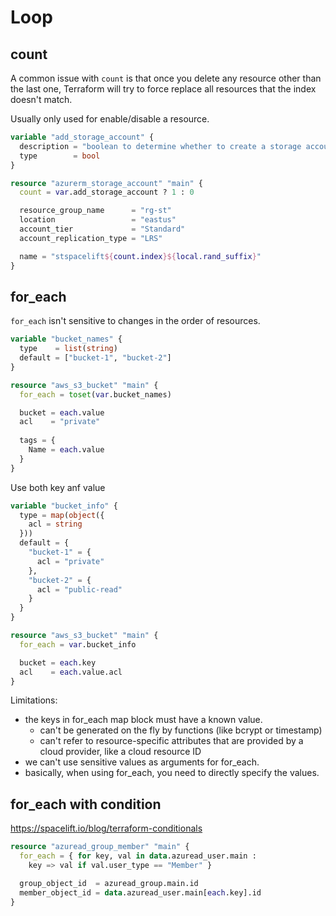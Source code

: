 # Loop

## count
A common issue with `count` is that once you delete any resource other than the last one, 
Terraform will try to force replace all resources that the index doesn't match.

Usually only used for enable/disable a resource.
```tf
variable "add_storage_account" {
  description = "boolean to determine whether to create a storage account or not"
  type        = bool
}

resource "azurerm_storage_account" "main" {
  count = var.add_storage_account ? 1 : 0

  resource_group_name      = "rg-st"
  location                 = "eastus"
  account_tier             = "Standard"
  account_replication_type = "LRS"

  name = "stspacelift${count.index}${local.rand_suffix}"
}
```

## for_each
`for_each` isn't sensitive to changes in the order of resources.
```tf
variable "bucket_names" {
  type    = list(string)
  default = ["bucket-1", "bucket-2"]
}

resource "aws_s3_bucket" "main" {
  for_each = toset(var.bucket_names)

  bucket = each.value
  acl    = "private"
  
  tags = {
    Name = each.value
  }
}
```

Use both key anf value
```tf
variable "bucket_info" {
  type = map(object({
    acl = string
  }))
  default = {
    "bucket-1" = {
      acl = "private"
    },
    "bucket-2" = {
      acl = "public-read"
    }
  }
}

resource "aws_s3_bucket" "main" {
  for_each = var.bucket_info

  bucket = each.key
  acl    = each.value.acl
}
```

Limitations:
- the keys in for_each map block must have a known value.
  - can't be generated on the fly by functions (like bcrypt or timestamp)
  - can't refer to resource-specific attributes that are provided by a cloud provider, like a cloud resource ID
- we can't use sensitive values as arguments for for_each.
- basically, when using for_each, you need to directly specify the values.

## for_each with condition
https://spacelift.io/blog/terraform-conditionals
```tf
resource "azuread_group_member" "main" {
  for_each = { for key, val in data.azuread_user.main :
  	key => val if val.user_type == "Member" }

  group_object_id  = azuread_group.main.id
  member_object_id = data.azuread_user.main[each.key].id
}
```
